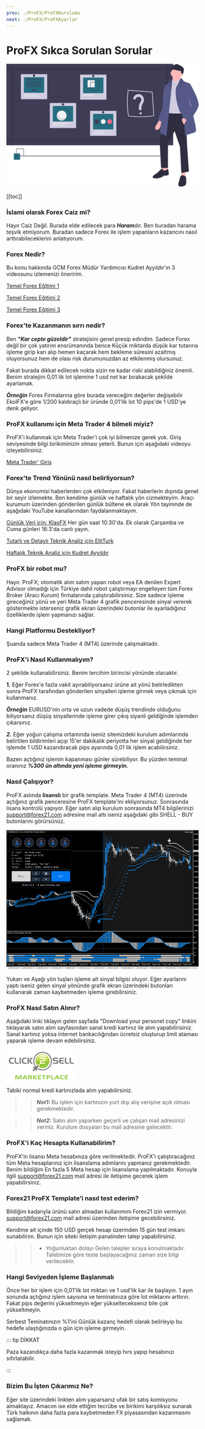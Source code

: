 ```yaml
---
prev: ./ProFX/ProFXKurulumu
next: ./ProFX/ProFXAyarlar
---
```


# ProFX Sıkca Sorulan Sorular

![SSS](./img/quiz.svg)

[[toc]]

### İslami olarak Forex Caiz mi?
Hayır Caiz Değil. Burada elde edilecek para ***Haram***dır. 
Ben buradan harama teşvik etmiyorum. Buradan sadece Forex ile işlem yapanların kazancını nasıl arttırabileceklerini anlatıyorum.

### Forex Nedir?
Bu konu hakkında GCM Forex Müdür Yardımcısı Kudret Ayyıldır'ın 3 videosunu izlemenizi öneririm.

[Temel Forex Eğitimi 1](https://youtu.be/_fxpSO9-DvI)

[Temel Forex Eğitimi 2](https://youtu.be/--ocGP2Dad0)

[Temel Forex Eğitimi 3](https://youtu.be/k_QSH490GaY)

### Forex'te Kazanmanın sırrı nedir?
Ben ***"Kar cepte güzeldir"*** stratejisini genel presip edindim. Sadece Forex değil bir çok yatırım ensrümanında bence Küçük miktarda düşük kar tutarına işleme girip karı alıp hemen kaçarak hem bekleme süresini azaltmış oluyorsunuz hem de olası risk durumunuzdan az etkilenmiş olursunuz.

Fakat burada dikkat edilecek nokta sizin ne kadar riski alabildiğiniz önemli. Benim stratejim 0,01 lik lot işlemine 1 usd net kar bırakacak şekilde ayarlamak.

***Örneğin*** Forex Firmalarına göre burada vereceğim değerler değişebilir EkolFX'e göre 1/200 kaldıraçlı bir üründe 0,01'lik lot 10 pips'de 1 USD'ye denk geliyor.

### ProFX kullanımı için Meta Trader 4 bilmeli miyiz?
ProFX'i kullanmak için Meta Trader'i çok iyi bilmenize gerek yok. Giriş seviyesinde bilgi birikiminizin olması yeterli. Bunun için aşağıdaki videoyu izleyebilirsiniz.

[Meta Trader' Giriş](https://youtu.be/2AEUnJgMO64)

### Forex'te Trend Yönünü nasıl belirliyorsun?
Dünya ekonomisi haberlerden çok etkileniyor. Fakat haberlerin dışında genel bir seyir izlemekte. Ben kendime günlük ve haftalık yön cizmekteyim. Araçı kurumum üzerinden gönderilen günlük bültene ek olarak Yön tayininde de aşağıdaki YouTube kanallarından faydalanmaktayım.

[Günlük Veri için: KlasFX](https://www.youtube.com/channel/UCFpY24xmanwQvl8M17EM0FQ) Her gün saat 10:30'da. Ek olarak Çarşamba ve Cuma günleri 16:3'da canlı yayın.

[Tutarlı ve Detaylı Teknik Analiz için ElitTurk](https://www.youtube.com/channel/UCwb-8jLmbPwpIjD55JO-z1w)

[Haftalık Teknik Analiz için Kudret Ayyıldır](https://www.youtube.com/user/kudretayyildir)

### **ProFX bir robot mu?**

Hayır. ProFX; otomatik alım satım yapan robot veya EA denilen Expert Advisor olmadığı için Türkiye dahil robot çalıştırmayı engelleyen tüm Forex Broker (Aracı Kurum) firmalarında çalıştırabilirsiniz. Size sadece işleme gireceğiniz yönü ve yeri Meta Trader 4 grafik penceresinde sinyal vererek göstermekte isterseniz grafik ekran üzerindeki butonlar ile ayarladığınız özelliklerde işlem yapmanızı sağlar.

### Hangi Platformu Destekliyor?
Şuanda sadece Meta Trader 4 (MT4) üzerinde çalışmaktadır.

### ProFX'i Nasıl Kullanmalıyım?
2 şekilde kullanabilirsiniz. Benim tercihim birincisi yönünde olacaktır.

**1.** Eğer Forex'e fazla vakit ayırabiliyorsanız ürüne ait yönü belirledikten sonra ProFX tarafından gönderilen sinyalleri işleme girmek veya çıkmak için kullanmanız.

***Örneğin*** EURUSD'nin orta ve uzun vadede düşüş trendinde olduğunu biliyorsanız düşüş sinyallerinde işleme girer çıkış siyanli geldiğinde işlemden çıkarsınız.

***2.*** Eğer yoğun çalışma ortamında iseniz sitemizdeki kurulum adımlarında belirtilen bildirimleri açıp 15'er dakikalık periyotta her sinyal geldiğinde her işlemde 1 USD kazandıracak pips ayarında 0,01 lik  işlem acabilirsiniz. 

Bazen açtığınız işlemin kapanması günler sürebiliyor. Bu yüzden teminat oranınız ***%300 ün altında yeni işleme girmeyin.*** 

### Nasıl Çalışıyor?

ProFX aslında **lisanslı** bir grafik template. Meta Trader 4 (MT4) üzerinde açtığınız grafik penceresine ProFX template'ini ekliyorsunuz. Sonrasında lisans kontrolü yapıyor. Eğer satın alıp kurulum sonrasında MT4 bilgilerinizi support@forex21.com adresine mail attı iseniz aşağıdaki gibi SHELL - BUY butonlarını görürsünüz. 

<p align="center">

![Kazanç Artırma Ekranı örnek](./img/profx-ilk-hali.png "Forex'te başarının sırrı ProFX")

</p>

Yukarı ve Aşağı yön tuşları işleme ait sinyal bilgisi oluyor. Eğer ayarlarını yaptı iseniz gelen sinyal yönünde grafik ekran üzerindeki butonları kullanarak zaman kaybetmeden işleme girebilirsiniz.

### ProFX Nasıl Satın Alınır?

Aşağıdaki linki tıklayın gelen sayfada "Download your personel copy" linkini tıklayarak satın alım sayfasından sanal kredi kartınız ile alım yapabilirisiniz. Sanal kartınız yoksa internet bankacılığından ücretsiz oluşturup limit ataması yaparak işleme devam edebilirsiniz. 

<a href='http://ahmetmusakosali.forex21pro3.c2strack.com'><img src='./img/click2sell.png' border="0" title='ProFX Satın Al' alt='ProFX Satın Al'/></a>

Tabiki normal kredi kartınızlada alım yapabilirsiniz.

>>***Not1:*** Bu işlem için kartınızın yurt dışı alış verişine açık olması gerekmektedir.

>>***Not2:*** Satın alım yaparken geçerli ve çalışan mail adresinizi veriniz. Kurulum dosyaları bu mail adresine gelecektir.

### ProFX'i Kaç Hesapta Kullanabilirim?

ProFX'in lisansı Meta hesabınıza göre verilmektedir. ProFX'i çalıştıracağınız tüm Meta hesaplarınız için lisanslama adımlarını yapmanız gerekmektedir. Benim bildiğim En fazla 5 Meta hesap için lisanslama yapılmaktadır. Konuyla ilgili support@forex21.com mail adresi ile iletişime gecerek işlem yapabilirsiniz. 

### Forex21 ProFX Template'i nasıl test ederim?
Bildiğim kadarıyla ürünü satın almadan kullanımını Forex21 izin vermiyor. support@forex21.com mail adresi üzerinden iletişime gecebilirsiniz.

Kendime ait içinde 150 USD gerçek hesap üzerinden 15 gün test imkanı sunabilirim. Bunun için siteki iletişim panalinden talep yapabilirsiniz.

>> * Yoğunluktan dolayı Gelen talepler sıraya konulmaktadır. Talebinize göre teste başlayacağınız zaman size bilgi verilecektir.

### Hangi Seviyeden İşleme Başlanmalı

Önce her bir işlem için 0,01'lik lot miktarı ve 1 usd'lik kar ile başlayın. 1 ayın sonunda açtığınız işlem sayısına ve teminatınıza göre lot miktarını arttırın. Fakat pips değerini yükseltmeyin eğer yükseltecekseniz bile çok yükseltmeyin.

Serbest Teminatınızın %1'ini Günlük kazanç hedefi olarak belirleyip bu hedefe ulaştığınızda o gün için işleme girmeyin.

::: tip DİKKAT

Paza kazandıkça daha fazla  kazanmak isteyip hırs yapıp hesabınızı sıfırlatabilir. 

:::

### Bizim Bu İşten Çıkarımız Ne?

Eğer site üzerindeki linkten alım yaparsanız ufak bir satış komisyonu almaktayız. Amacım ise elde ettiğim tecrübe ve birikimi karşılıksız sunarak Türk halkının daha fazla para kaybetmeden FX piyasasından kazanmasını sağlamak.


